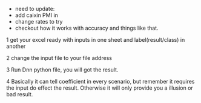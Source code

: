 * need to update:
* add caixin PMI in
* change rates to try
* checkout how it works with accuracy and things like that.


1 get your excel ready with inputs in one sheet and label(result/class) in another

2 change the input file to your file address

3 Run Dnn python file, you will got the result.

4 Basically it can tell coefficient in every scenario, but remember it requires the input do effect the result. Otherwise it will only provide you a illusion or bad result.
